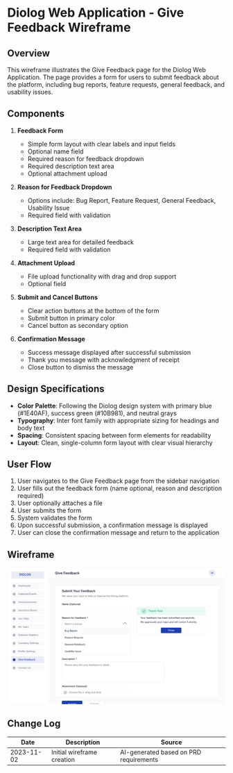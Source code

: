 # Diolog Web Application - Give Feedback Wireframe

## Overview
This wireframe illustrates the Give Feedback page for the Diolog Web Application. The page provides a form for users to submit feedback about the platform, including bug reports, feature requests, general feedback, and usability issues.

## Components
1. **Feedback Form**
   - Simple form layout with clear labels and input fields
   - Optional name field
   - Required reason for feedback dropdown
   - Required description text area
   - Optional attachment upload

2. **Reason for Feedback Dropdown**
   - Options include: Bug Report, Feature Request, General Feedback, Usability Issue
   - Required field with validation

3. **Description Text Area**
   - Large text area for detailed feedback
   - Required field with validation

4. **Attachment Upload**
   - File upload functionality with drag and drop support
   - Optional field

5. **Submit and Cancel Buttons**
   - Clear action buttons at the bottom of the form
   - Submit button in primary color
   - Cancel button as secondary option

6. **Confirmation Message**
   - Success message displayed after successful submission
   - Thank you message with acknowledgment of receipt
   - Close button to dismiss the message

## Design Specifications
- **Color Palette**: Following the Diolog design system with primary blue (#1E40AF), success green (#10B981), and neutral grays
- **Typography**: Inter font family with appropriate sizing for headings and body text
- **Spacing**: Consistent spacing between form elements for readability
- **Layout**: Clean, single-column form layout with clear visual hierarchy

## User Flow
1. User navigates to the Give Feedback page from the sidebar navigation
2. User fills out the feedback form (name optional, reason and description required)
3. User optionally attaches a file
4. User submits the form
5. System validates the form
6. Upon successful submission, a confirmation message is displayed
7. User can close the confirmation message and return to the application

## Wireframe
![Diolog Web Feedback Wireframe](diolog-web-feedback.svg)

## Change Log

| Date | Description | Source |
|------|-------------|--------|
| 2023-11-02 | Initial wireframe creation | AI-generated based on PRD requirements |
